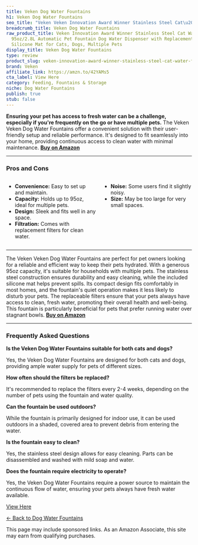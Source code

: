 ```yaml
---
title: Veken Dog Water Fountains
h1: Veken Dog Water Fountains
seo_title: "Veken Veken Innovation Award Winner Stainless Steel Cat\u2026"
breadcrumb_title: Veken Dog Water Fountains
raw_product_title: Veken Innovation Award Winner Stainless Steel Cat Water Fountain,
  95oz/2.8L Automatic Pet Fountain Dog Water Dispenser with Replacement Filters &
  Silicone Mat for Cats, Dogs, Multiple Pets
display_title: Veken Dog Water Fountains
type: review
product_slug: veken-innovation-award-winner-stainless-steel-cat-water-fountain-95oz-2-5523eeb9
brand: Veken
affiliate_link: https://amzn.to/42YAMs5
cta_label: View Here
category: Feeding, Fountains & Storage
niche: Dog Water Fountains
publish: true
stub: false
---
```


<div id="intro" class="full-width">
  <p><strong>Ensuring your pet has access to fresh water can be a challenge, especially if you're frequently on the go or have multiple pets.</strong> The Veken Veken Dog Water Fountains offer a convenient solution with their user-friendly setup and reliable performance. It's designed to fit seamlessly into your home, providing continuous access to clean water with minimal maintenance. <a href="https://amzn.to/42YAMs5" rel="nofollow sponsored noopener" target="_blank"><strong>Buy on Amazon</strong></a></p>
</div>

<hr />
<h3 id="pros-cons">Pros and Cons</h3>
<div class="pc-grid" style="display:grid;grid-template-columns:1fr 1fr;gap:16px;">
  <ul>
    <li><strong>Convenience:</strong> Easy to set up and maintain.</li>
    <li><strong>Capacity:</strong> Holds up to 95oz, ideal for multiple pets.</li>
    <li><strong>Design:</strong> Sleek and fits well in any space.</li>
    <li><strong>Filtration:</strong> Comes with replacement filters for clean water.</li>
  </ul>
  <ul>
    <li><strong>Noise:</strong> Some users find it slightly noisy.</li>
    <li><strong>Size:</strong> May be too large for very small spaces.</li>
  </ul>
</div>
<hr />

<div class="full-width">
  <p>The Veken Veken Dog Water Fountains are perfect for pet owners looking for a reliable and efficient way to keep their pets hydrated. With a generous 95oz capacity, it's suitable for households with multiple pets. The stainless steel construction ensures durability and easy cleaning, while the included silicone mat helps prevent spills. Its compact design fits comfortably in most homes, and the fountain's quiet operation makes it less likely to disturb your pets. The replaceable filters ensure that your pets always have access to clean, fresh water, promoting their overall health and well-being. This fountain is particularly beneficial for pets that prefer running water over stagnant bowls. <a href="https://amzn.to/42YAMs5" rel="nofollow sponsored noopener" target="_blank"><strong>Buy on Amazon</strong></a></p>
</div>

<hr />
<h3 id="faqs">Frequently Asked Questions</h3>

<p><strong>Is the Veken Dog Water Fountains suitable for both cats and dogs?</strong></p>
<p>Yes, the Veken Dog Water Fountains are designed for both cats and dogs, providing ample water supply for pets of different sizes.</p>

<p><strong>How often should the filters be replaced?</strong></p>
<p>It's recommended to replace the filters every 2-4 weeks, depending on the number of pets using the fountain and water quality.</p>

<p><strong>Can the fountain be used outdoors?</strong></p>
<p>While the fountain is primarily designed for indoor use, it can be used outdoors in a shaded, covered area to prevent debris from entering the water.</p>

<p><strong>Is the fountain easy to clean?</strong></p>
<p>Yes, the stainless steel design allows for easy cleaning. Parts can be disassembled and washed with mild soap and water.</p>

<p><strong>Does the fountain require electricity to operate?</strong></p>
<p>Yes, the Veken Dog Water Fountains require a power source to maintain the continuous flow of water, ensuring your pets always have fresh water available.</p>
<p><a class="btn" href="https://amzn.to/42YAMs5" target="_blank" rel="nofollow sponsored noopener">View Here</a></p>
<p><a href="/roundups/feeding-fountains-storage/dog-water-fountains/">← Back to Dog Water Fountains</a></p>
<aside class="disclosure">This page may include sponsored links. As an Amazon Associate, this site may earn from qualifying purchases.</aside>
